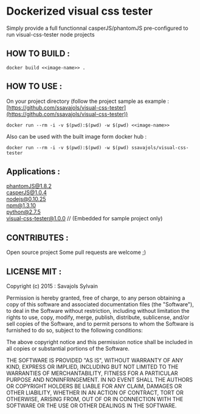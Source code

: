 # Dockerized visual css tester

Simply provide a full functionnal casperJS/phantomJS pre-configured to run visual-css-tester node projects

## HOW TO BUILD : 
```
docker build <<image-name>> .
```

## HOW TO USE : 

On your project directory (follow the project sample as example : [https://github.com/ssavajols/visual-css-tester](https://github.com/ssavajols/visual-css-tester))

```
docker run --rm -i -v $(pwd):$(pwd) -w $(pwd) <<image-name>>
```

Also can be used with the built image form docker hub :

```
docker run --rm -i -v $(pwd):$(pwd) -w $(pwd) ssavajols/visual-css-tester 
```


## Applications :<br /> 
phantomJS@1.8.2<br />
casperJS@1.0.4<br />
nodejs@0.10.25<br />
npm@1.3.10<br />
python@2.7.5<br />
visual-css-tester@1.0.0 // (Embedded for sample project only)

## CONTRIBUTES :

Open source project
Some pull requests are welcome ;)


## LICENSE MIT :

Copyright (c) 2015 : Savajols Sylvain

Permission is hereby granted, free of charge, to any person obtaining a copy of this software and associated documentation files (the "Software"), to deal in the Software without restriction, including without limitation the rights to use, copy, modify, merge, publish, distribute, sublicense, and/or sell copies of the Software, and to permit persons to whom the Software is furnished to do so, subject to the following conditions:

The above copyright notice and this permission notice shall be included in all copies or substantial portions of the Software.

THE SOFTWARE IS PROVIDED "AS IS", WITHOUT WARRANTY OF ANY KIND, EXPRESS OR IMPLIED, INCLUDING BUT NOT LIMITED TO THE WARRANTIES OF MERCHANTABILITY, FITNESS FOR A PARTICULAR PURPOSE AND NONINFRINGEMENT. IN NO EVENT SHALL THE AUTHORS OR COPYRIGHT HOLDERS BE LIABLE FOR ANY CLAIM, DAMAGES OR OTHER LIABILITY, WHETHER IN AN ACTION OF CONTRACT, TORT OR OTHERWISE, ARISING FROM, OUT OF OR IN CONNECTION WITH THE SOFTWARE OR THE USE OR OTHER DEALINGS IN THE SOFTWARE.
